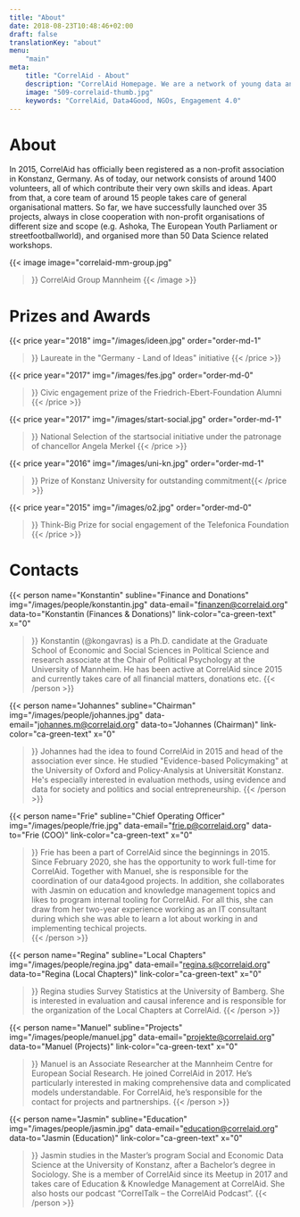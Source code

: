 ```yaml
---
title: "About"
date: 2018-08-23T10:48:46+02:00
draft: false
translationKey: "about"
menu: 
    "main"
meta:
    title: "CorrelAid - About"
    description: "CorrelAid Homepage. We are a network of young data analysts that wants to change the world with a more inclusive, integrated and innovative approach to data analysis."
    image: "509-correlaid-thumb.jpg"
    keywords: "CorrelAid, Data4Good, NGOs, Engagement 4.0"
---
```



# About

In 2015, CorrelAid has officially been registered as a non-profit association in Konstanz, Germany. As of today, our network consists of around 1400 volunteers, all of which contribute their very own skills and ideas. Apart from that, a core team of around 15 people takes care of general organisational matters. So far, we have successfully launched over 35 projects, always in close cooperation with non-profit organisations of different size and scope (e.g. Ashoka, The European Youth Parliament or streetfootballworld), and organised more than 50 Data Science related workshops.

{{< image 
    image="correlaid-mm-group.jpg"
>}}
CorrelAid Group Mannheim
{{< /image >}}

# Prizes and Awards

{{< price 
    year="2018" 
    img="/images/ideen.jpg"
    order="order-md-1"
>}}
Laureate in the "Germany - Land of Ideas" initiative
{{< /price >}}

{{< price 
    year="2017" 
    img="/images/fes.jpg"
    order="order-md-0"
>}}
Civic engagement prize of the Friedrich-Ebert-Foundation Alumni
{{< /price >}}

{{< price 
    year="2017" 
    img="/images/start-social.jpg"
    order="order-md-1"
>}}
National Selection of the startsocial initiative under the patronage of chancellor Angela Merkel
{{< /price >}}

{{< price 
    year="2016" 
    img="/images/uni-kn.jpg"
    order="order-md-1"
>}}
Prize of Konstanz University for outstanding commitment{{< /price >}}

{{< price 
    year="2015" 
    img="/images/o2.jpg"
    order="order-md-0"
>}}
Think-Big Prize for social engagement of the Telefonica Foundation
{{< /price >}}


# Contacts

{{< person 
    name="Konstantin"
    subline="Finance and Donations"
    img="/images/people/konstantin.jpg"
    data-email="finanzen@correlaid.org"
    data-to="Konstantin  (Finances & Donations)"
    link-color="ca-green-text"
    x="0"
>}}
Konstantin (@kongavras) is a Ph.D. candidate at the Graduate School
    of Economic and Social Sciences in Political Science and research associate at the Chair of Political Psychology at the University of Mannheim. He has been active at CorrelAid since 2015 and currently takes care of all financial matters, donations etc.
{{< /person >}}

{{< person 
    name="Johannes"
    subline="Chairman"
    img="/images/people/johannes.jpg"
    data-email="johannes.m@correlaid.org"
    data-to="Johannes (Chairman)"
    link-color="ca-green-text"
    x="0"
>}}
Johannes had the idea to found CorrelAid in 2015 and head of the association ever since. 
He studied "Evidence-based Policymaking" at the University of Oxford and Policy-Analysis at Universität Konstanz. He's especially interested in evaluation methods, using evidence and data for society and politics and social entrepreneurship.
{{< /person >}}


{{< person 
    name="Frie"
    subline="Chief Operating Officer"
    img="/images/people/frie.jpg"
    data-email="frie.p@correlaid.org"
    data-to="Frie (COO)"
    link-color="ca-green-text"
    x="0"
>}}
   Frie has been a part of CorrelAid since the beginnings in 2015. Since February 2020, she has the opportunity to work full-time for CorrelAid. Together with Manuel, she is responsible for the coordination of our data4good projects. In addition, she collaborates with Jasmin on education and knowledge management topics and likes to program internal tooling for CorrelAid. For all this, she can draw from her two-year experience working as an IT consultant during which she was able to learn a lot about working in and implementing techical projects.  
{{< /person >}}

{{< person 
    name="Regina"
    subline="Local Chapters"
    img="/images/people/regina.jpg"
    data-email="regina.s@correlaid.org"
    data-to="Regina (Local Chapters)"
    link-color="ca-green-text"
    x="0"
>}}
    Regina studies Survey Statistics at the University of Bamberg. She is interested in evaluation and causal inference and is responsible for the organization of the Local Chapters at CorrelAid.
{{< /person >}}


{{< person 
    name="Manuel"
    subline="Projects"
    img="/images/people/manuel.jpg"
    data-email="projekte@correlaid.org"
    data-to="Manuel (Projects)"
    link-color="ca-green-text"
    x="0"
>}}
    Manuel is an Associate Researcher at the Mannheim Centre for European Social Research. He joined CorrelAid in 2017. He’s particularly interested in making comprehensive data and complicated models understandable. For CorrelAid, he’s responsible for the contact for projects and partnerships.
{{< /person >}}

{{< person 
    name="Jasmin"
    subline="Education"
    img="/images/people/jasmin.jpg"
    data-email="education@correlaid.org"
    data-to="Jasmin (Education)"
    link-color="ca-green-text"
    x="0"
>}}
    Jasmin studies in the Master’s program Social and Economic Data Science at the University of Konstanz, after a Bachelor’s degree in Sociology. She is a member of CorrelAid since its Meetup in 2017 and takes care of Education & Knowledge Management at CorrelAid. She also hosts our podcast “CorrelTalk – the CorrelAid Podcast”.
{{< /person >}}
